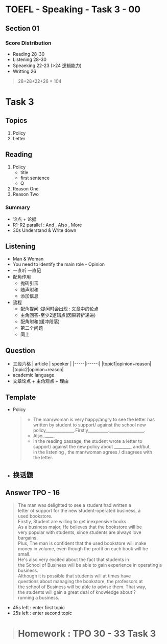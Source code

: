 TOEFL - Speaking - Task 3 - 00 
=====================
## Section 01
### Score Distribution
- Reading 28-30
- Listening 28-30 
- Speaeking 22-23 (>24 逻辑能力)
- Writting 26
>28+28+22+26 = 104

# Task 3
## Topics 
1. Policy
1. Letter
## Reading
 1. Policy 
    - title
    - first sentence
    - Q
 1. Reason One
 2. Reason Two
### Summary
- 论点 + 论据
- R1-R2 parallel : And , Also , More 
- 30s Understand & Write down

## Listening
- Man & Woman 
- You need to identify the main role - Opinion
- 一直听 一直记
- 配角作用
    - 抛砖引玉
    - 随声附和
    - 添加信息
- 流程
    - 配角提问 :提问时会出现 : 文章中的论点 
    - 主角回答-至少2逻辑点(因果转折递进) 
    - 配角附和(缓冲段落)
    - 第二个问题
    - 同上
## Question
- 三段六格
    | article | speeker |
    |-----|:-----:|
    |topic1|opinion+reason|
    |topic2|opinion+reason| 
- academic language
- 文章论点 + 主角观点 + 理由
## Template
- Policy
    >- The man/woman is very happy/angry to see the letter has  
    > written by student to support/ against the school new   
    >policy______________.Firstly__________._________________.  
    >- Also,_________._____________.  
    >- In the reading passage, the student wrote a letter to  
    >support/ against the new policy about ________, and/but,   
    >in the listening , the man/woman agrees / disagrees with  
    >the letter.  
- 换话题
    -  

## Answer TPO - 16 
>   The man was delighted to see a student had written a  
>letter of support for the new student-operated business, a   
>used bookstore.  
>   Firstly, Student are willing to get inexpensive books.  
>As a business major, He believes that the bookstore will be   
>very popular with students, since students are always love  
>bargains.  
>Plus, The man is confident that the used bookstore will make   
>money in volume, even though the profit on each book will be  
>small.   
>He's also very excited about the fact that students in  
>the School of Business will be able to gain experience in 
>operating a business.  
>Although it is possible that students will at times have  
>questions about managing the bookstore, the professors at  
>the school of Business will be able to advise them. That way,  
> the students will gain a great deal of knowledge about ?  
>running a business.  


- 45s left : enter first topic
- 25s left : enter second topic


> # Homework : TPO 30 - 33 Task 3
